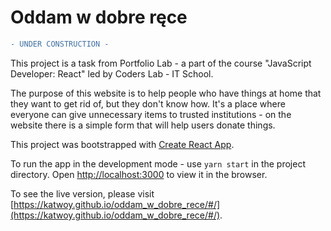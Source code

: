 # Oddam w dobre ręce

```diff
- UNDER CONSTRUCTION -
```

This project is a task from Portfolio Lab - a part of the course "JavaScript Developer: React" led by Coders Lab - IT School.

The purpose of this website is to help people who have things at home that they want to get rid of, but they don't know how. It's a place where everyone can give unnecessary items to trusted institutions - on the website there is a simple form that will help users donate things.

This project was bootstrapped with [Create React App](https://github.com/facebook/create-react-app).

To run the app in the development mode - use `yarn start` in the project directory.
Open [http://localhost:3000](http://localhost:3000) to view it in the browser.

To see the live version, please visit [https://katwoy.github.io/oddam_w_dobre_rece/#/](https://katwoy.github.io/oddam_w_dobre_rece/#/).
